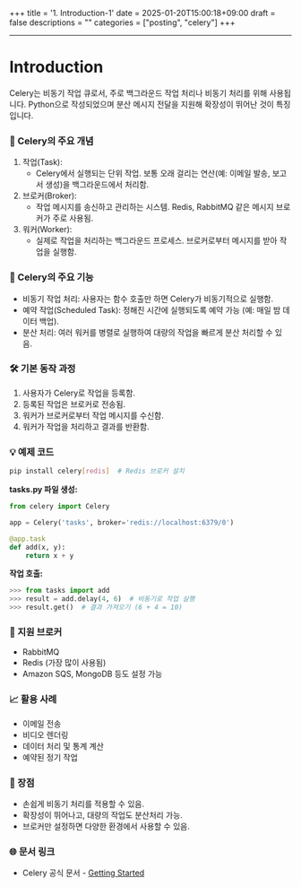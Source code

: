 +++
title = '1. Introduction-1'
date = 2025-01-20T15:00:18+09:00
draft = false
descriptions = ""
categories = ["posting", "celery"]
+++

---
# Introduction

Celery는 비동기 작업 큐로서, 주로 백그라운드 작업 처리나 비동기 처리를 위해 사용됩니다. Python으로 작성되었으며 분산 메시지 전달을 지원해 확장성이 뛰어난 것이 특징입니다.

### 🌟 Celery의 주요 개념
1.	작업(Task):
	- Celery에서 실행되는 단위 작업. 보통 오래 걸리는 연산(예: 이메일 발송, 보고서 생성)을 백그라운드에서 처리함.
2.	브로커(Broker):
	- 작업 메시지를 송신하고 관리하는 시스템. Redis, RabbitMQ 같은 메시지 브로커가 주로 사용됨.
3.	워커(Worker):
	- 실제로 작업을 처리하는 백그라운드 프로세스. 브로커로부터 메시지를 받아 작업을 실행함.

### 🔑 Celery의 주요 기능
- 비동기 작업 처리: 사용자는 함수 호출만 하면 Celery가 비동기적으로 실행함.
- 예약 작업(Scheduled Task): 정해진 시간에 실행되도록 예약 가능 (예: 매일 밤 데이터 백업).
- 분산 처리: 여러 워커를 병렬로 실행하여 대량의 작업을 빠르게 분산 처리할 수 있음.

### 🛠️ 기본 동작 과정
1.	사용자가 Celery로 작업을 등록함.
2.	등록된 작업은 브로커로 전송됨.
3.	워커가 브로커로부터 작업 메시지를 수신함.
4.	워커가 작업을 처리하고 결과를 반환함.

### 💡 예제 코드
```sh
pip install celery[redis]  # Redis 브로커 설치
```

**tasks.py 파일 생성:**
```py
from celery import Celery

app = Celery('tasks', broker='redis://localhost:6379/0')

@app.task
def add(x, y):
    return x + y
```

**작업 호출:**
```py
>>> from tasks import add
>>> result = add.delay(4, 6)  # 비동기로 작업 실행
>>> result.get()  # 결과 가져오기 (6 + 4 = 10)
```

### 🔧 지원 브로커
- RabbitMQ
- Redis (가장 많이 사용됨)
- Amazon SQS, MongoDB 등도 설정 가능

### 📈 활용 사례
- 이메일 전송
- 비디오 렌더링
- 데이터 처리 및 통계 계산
- 예약된 정기 작업

### 🚀 장점
- 손쉽게 비동기 처리를 적용할 수 있음.
- 확장성이 뛰어나고, 대량의 작업도 분산처리 가능.
- 브로커만 설정하면 다양한 환경에서 사용할 수 있음.

### 🌐 문서 링크
- Celery 공식 문서 - [Getting Started](https://docs.celeryq.dev/en/stable/getting-started/introduction.html)